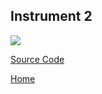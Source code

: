 ## Instrument 2



![]({{site.baseurl}}//cymbox2.png)

[Source Code](https://famousshame.github.io/Cymbox/inst-2-source-code)

[Home](https://famousshame.github.io/Cymbox/)
